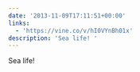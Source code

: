```yaml
---
date: '2013-11-09T17:11:51+00:00'
links:
  - 'https://vine.co/v/hI0VYnBh01x'
description: 'Sea life! '
---
```

Sea life! 
